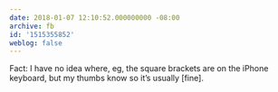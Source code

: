 ```yaml
---
date: 2018-01-07 12:10:52.000000000 -08:00
archive: fb
id: '1515355852'
weblog: false
---
```


Fact: I have no idea where, eg, the square brackets are on the iPhone keyboard, but my thumbs know so it’s usually [fine].

